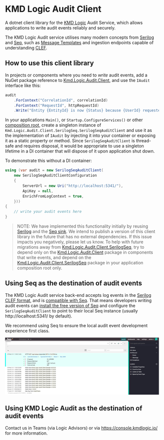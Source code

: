 # KMD Logic Audit Client

A dotnet client library for the [KMD Logic](https://console.kmdlogic.io/) Audit Service, which allows applications to write audit events reliably and securely.

The KMD Logic Audit service utilises many modern concepts from [Serilog](https://serilog.net/) and [Seq](https://getseq.net/), such as [Message Templates](https://messagetemplates.org/) and ingestion endpoints capable of understanding [CLEF](https://docs.getseq.net/docs/posting-raw-events).

## How to use this client library

In projects or components where you need to *write* audit events, add a NuGet package reference to [Kmd.Logic.Audit.Client](https://www.nuget.org/packages/Kmd.Logic.Audit.Client), and use the `IAudit` interface like this:

```csharp
audit
    .ForContext("CorrelationId", correlationId)
    .ForContext("RequestId", httpRequestId)
    .Write("Entity {EntityId} is now {Status} because {UserId} requested it", domainEntity.Id, domainEntity.Status, currentUserId);
```

In your applications `Main()`, or `Startup.ConfigureServices()` or other [composition root](http://blog.ploeh.dk/2011/07/28/CompositionRoot/), create a singleton instance of `Kmd.Logic.Audit.Client.SerilogSeq.SerilogSeqAuditClient` and use it as the implementation of `IAudit` by injecting it into your container or exposing it as a static property or method. Since `SerilogSeqAuditClient` is thread-safe and requires disposal, it would be appropriate to use a singleton lifetime in a DI container that will dispose of it upon application shut down.

To demonstrate this without a DI container:

```csharp
using (var audit = new SerilogSeqAuditClient(
    new SerilogSeqAuditClientConfiguration
    {
        ServerUrl = new Uri("http://localhost:5341/"),
        ApiKey = null,
        EnrichFromLogContext = true,
    }))
{
    // write your audit events here
}
```

> NOTE: We have implemented this functionality initially by  reusing [Serilog](https://github.com/serilog/serilog) and the [Seq sink](https://github.com/serilog/serilog-sinks-seq). We intend to publish a version of this client library in the future that has no external dependencies. If this issue impacts you negatively, please let us know. To help with future migrations away from [Kmd.Logic.Audit.Client.SerilogSeq](https://www.nuget.org/packages/Kmd.Logic.Audit.Client.SerilogSeq), try to depend only on the [Kmd.Logic.Audit.Client](https://www.nuget.org/packages/Kmd.Logic.Audit.Client) package in components that write events, and depend on the [Kmd.Logic.Audit.Client.SerilogSeq](https://www.nuget.org/packages/Kmd.Logic.Audit.Client.SerilogSeq) package in your application composition root only.

## Using Seq as the destination of audit events

The KMD Logic Audit service back-end accepts log events in the [Serilog CLEF format](https://github.com/serilog/serilog-formatting-compact#format-details), and is [compatible with Seq](https://docs.getseq.net/docs/posting-raw-events). That means developers writing audit events can [install the free version of Seq](https://getseq.net/Download) and configure the `SerilogSeqAuditClient` to point to their local Seq instance (usually http://localhost:5341/ by default).

We recommend using Seq to ensure the local audit event development experience first class.

![Sample Seq Output](./assets/seq-events-view.png)

## Using KMD Logic Audit as the destination of audit events

Contact us in Teams (via Logic Advisors) or via https://console.kmdlogic.io/ for more information.
